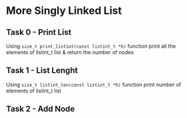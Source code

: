 # More Singly Linked List

## Task 0 - Print List

Using `size_t print_listint(const listint_t *h)` function
print all the elements of listint_t list & return the number of nodes

## Task 1 - List Lenght

Using `size_t listint_len(const listint_t *h)` function
print number of elements of listint_t list

## Task 2 - Add Node
